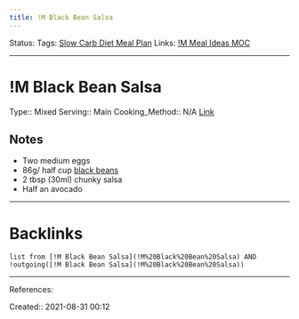 ```yaml
---
title: !M Black Bean Salsa
---
```

Status: 
Tags: [Slow Carb Diet Meal Plan](Slow%20Carb%20Diet%20Meal%20Plan)
Links: [!M Meal Ideas MOC](!M%20Meal%20Ideas%20MOC)
___
# !M Black Bean Salsa
Type:: Mixed
Serving:: Main
Cooking_Method:: N/A
[Link]()
## Notes
- Two medium eggs
- 86g/ half cup [black beans](https://www.loavesanddishes.net/how-to-cook-canned-black-beans-on-the-stove/)
- 2 tbsp (30ml) chunky salsa
- Half an avocado
___
# Backlinks
```dataview
list from [!M Black Bean Salsa](!M%20Black%20Bean%20Salsa) AND !outgoing([!M Black Bean Salsa](!M%20Black%20Bean%20Salsa))
```
___
References:

Created:: 2021-08-31 00:12

